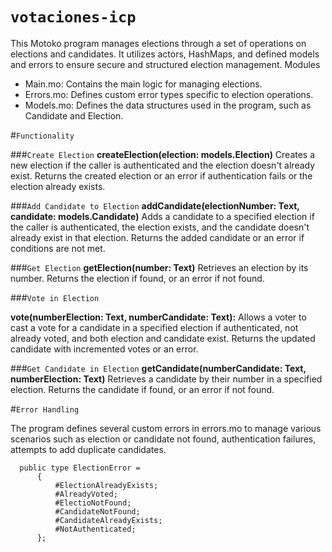 # `votaciones-icp`


This Motoko program manages elections through a set of operations on elections and candidates. It utilizes actors, HashMaps, and defined models and errors to ensure secure and structured election management.
Modules

- Main.mo: Contains the main logic for managing elections.
- Errors.mo: Defines custom error types specific to election operations.
- Models.mo: Defines the data structures used in the program, such as Candidate and Election.

#`Functionality`

###`Create Election`
**createElection(election: models.Election)**
Creates a new election if the caller is authenticated and the election doesn't already exist. Returns the created election or an error if authentication fails or the election already exists.

###`Add Candidate to Election`
**addCandidate(electionNumber: Text, candidate: models.Candidate)**
 Adds a candidate to a specified election if the caller is authenticated, the election exists, and the candidate doesn't already exist in that election. Returns the added candidate or an error if conditions are not met.

###`Get Election`
**getElection(number: Text)**
Retrieves an election by its number. Returns the election if found, or an error if not found.

###`Vote in Election`

**vote(numberElection: Text, numberCandidate: Text):**
Allows a voter to cast a vote for a candidate in a specified election if authenticated, not already voted, and both election and candidate exist. Returns the updated candidate with incremented votes or an error.

###`Get Candidate in Election`
**getCandidate(numberCandidate: Text, numberElection: Text)**
Retrieves a candidate by their number in a specified election. Returns the candidate if found, or an error if not found.

#`Error Handling`

The program defines several custom errors in errors.mo to manage various scenarios such as election or candidate not found, authentication failures, attempts to add duplicate candidates.

```motoko
  public type ElectionError =
      {
          #ElectionAlreadyExists;
          #AlreadyVoted;
          #ElectioNotFound;
          #CandidateNotFound;
          #CandidateAlreadyExists;
          #NotAuthenticated;
      };
```